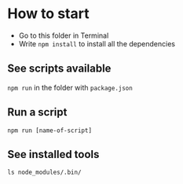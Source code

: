 # How to start

* Go to this folder in Terminal
* Write ```npm install``` to install all the dependencies

## See scripts available
```npm run``` in the folder with ```package.json```

## Run a script
```npm run [name-of-script]```

## See installed tools
```ls node_modules/.bin/```



